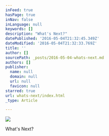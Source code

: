 ```yaml
---
inFeed: true
hasPage: true
inNav: false
inLanguage: null
keywords: []
description: "What's Next?"
datePublished: '2016-05-04T21:32:45.349Z'
dateModified: '2016-05-04T21:32:33.769Z'
title: ''
author: []
sourcePath: _posts/2016-05-04-whats-next.md
authors: []
publisher:
  name: null
  domain: null
  url: null
  favicon: null
starred: true
url: whats-next/index.html
_type: Article

---
```

![](https://the-grid-user-content.s3-us-west-2.amazonaws.com/0d15394d-2ccd-4e25-a632-b4100a2da220.jpg)

What's Next?